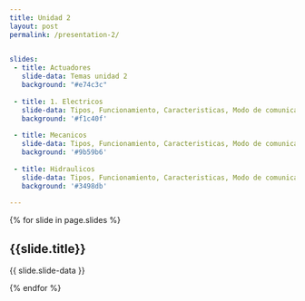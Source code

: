 ```yaml
---
title: Unidad 2
layout: post
permalink: /presentation-2/

 
slides:
 - title: Actuadores
   slide-data: Temas unidad 2
   background: "#e74c3c"
     
 - title: 1. Electricos
   slide-data: Tipos, Funcionamiento, Caracteristicas, Modo de comunicacion 
   background: '#f1c40f'
   
 - title: Mecanicos
   slide-data: Tipos, Funcionamiento, Caracteristicas, Modo de comunicacion 
   background: '#9b59b6'
   
 - title: Hidraulicos
   slide-data: Tipos, Funcionamiento, Caracteristicas, Modo de comunicacion 
   background: '#3498db'
   
---
```


{% for slide in page.slides %}
                    
<section data-background="{% if slide.background %}{{slide.background}}{% else %}{{page.background}}{% endif %}"><h1>{{slide.title}}</h1>{{ slide.slide-data }}</section>
                    
{% endfor %}
    
